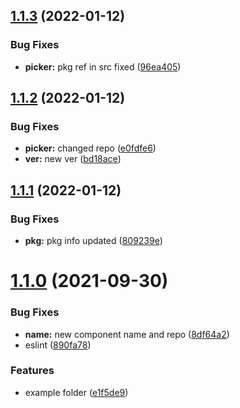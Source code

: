## [1.1.3](https://github.com/digicard/react-native-number-please/compare/v1.1.2...v1.1.3) (2022-01-12)


### Bug Fixes

* **picker:** pkg ref in src fixed ([96ea405](https://github.com/digicard/react-native-number-please/commit/96ea40596424fe2a7777c6010e0d374642fd8883))

## [1.1.2](https://github.com/digicard/react-native-number-please/compare/v1.1.1...v1.1.2) (2022-01-12)


### Bug Fixes

* **picker:** changed repo ([e0fdfe6](https://github.com/digicard/react-native-number-please/commit/e0fdfe66d8a8be44bdb150d453e7e4d7fd63ecf9))
* **ver:** new ver ([bd18ace](https://github.com/digicard/react-native-number-please/commit/bd18aceb2f4fd34295ce9d077560d641496020a2))

## [1.1.1](https://github.com/digicard/react-native-number-please/compare/v1.1.0...v1.1.1) (2022-01-12)


### Bug Fixes

* **pkg:** pkg info updated ([809239e](https://github.com/digicard/react-native-number-please/commit/809239ed9599b35a37b432a75584a5ecf4bc21b6))

# [1.1.0](https://github.com/digicard/react-native-number-please/compare/v1.0.5...v1.1.0) (2021-09-30)


### Bug Fixes

* **name:** new component name and repo ([8df64a2](https://github.com/digicard/react-native-number-please/commit/8df64a272c90d4865bf273169ac5591ef038f7e5))
* eslint ([890fa78](https://github.com/digicard/react-native-number-please/commit/890fa782216af4d4b045814aa2944298fb79501c))


### Features

* example folder ([e1f5de9](https://github.com/digicard/react-native-number-please/commit/e1f5de9823f61e899b7d0df2193b910fa9a8f56a))
